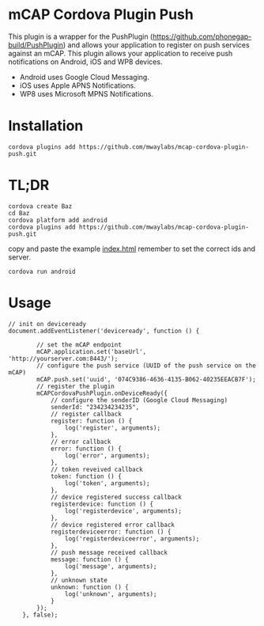 # mCAP Cordova Plugin Push

This plugin is a wrapper for the PushPlugin (https://github.com/phonegap-build/PushPlugin) and allows your application to register on push services against an mCAP.
This plugin allows your application to receive push notifications on Android, iOS and WP8 devices.
* Android uses Google Cloud Messaging.
* iOS uses Apple APNS Notifications.
* WP8 uses Microsoft MPNS Notifications.


# Installation

```
cordova plugins add https://github.com/mwaylabs/mcap-cordova-plugin-push.git
```

# TL;DR

```
cordova create Baz
cd Baz
cordova platform add android
cordova plugins add https://github.com/mwaylabs/mcap-cordova-plugin-push.git
```

copy and paste the example [index.html](https://github.com/mwaylabs/mCAP-Cordova-Push-Plugin/blob/master/Example/index.html) remember to set the correct ids and server.

```
cordova run android
```

# Usage

```
// init on deviceready
document.addEventListener('deviceready', function () {

        // set the mCAP endpoint
        mCAP.application.set('baseUrl', 'http://yourserver.com:8443/');
        // configure the push service (UUID of the push service on the mCAP)
        mCAP.push.set('uuid', '074C9386-4636-4135-B062-40235EEACB7F');
        // register the plugin
        mCAPCordovaPushPlugin.onDeviceReady({
            // configure the senderID (Google Cloud Messaging)
            senderId: "234234234235",
            // register callback
            register: function () {
                log('register', arguments);
            },
            // error callback
            error: function () {
                log('error', arguments);
            },
            // token reveived callback
            token: function () {
                log('token', arguments);
            },
            // device registered success callback
            registerdevice: function () {
                log('registerdevice', arguments);
            },
            // device registered error callback
            registerdeviceerror: function () {
                log('registerdeviceerror', arguments);
            },
            // push message received callback
            message: function () {
                log('message', arguments);
            },
            // unknown state
            unknown: function () {
                log('unknown', arguments);
            }
        });
    }, false);
```



